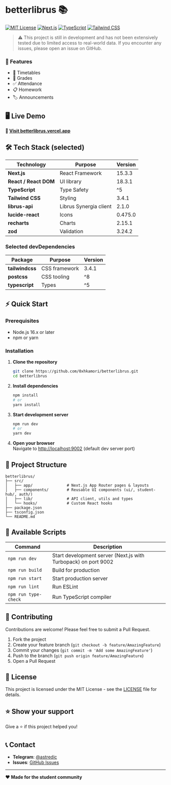 # betterlibrus 📚
[![MIT License](https://img.shields.io/badge/License-MIT-green.svg)](https://choosealicense.com/licenses/mit/)
[![Next.js](https://img.shields.io/badge/Next.js-15.3.3-black)](https://nextjs.org/)
[![TypeScript](https://img.shields.io/badge/TypeScript-5+-blue)](https://www.typescriptlang.org/)
[![Tailwind CSS](https://img.shields.io/badge/Tailwind_CSS-3.4.1-38B2AC)](https://tailwindcss.com/)

> ⚠️ This project is still in development and has not been extensively tested due to limited access to real-world data. If you encounter any issues, please open an issue on GitHub.

### 🌟 **Features**
- 📅 Timetables
- 📝 Grades 
- ✅ Attendance
- 📋 Homework
- 🏷️ Announcements

## 🖥️ Live Demo

**🔗 [Visit betterlibrus.vercel.app](https://relibrus.vercel.app/)**


## 🛠️ Tech Stack (selected)

| Technology | Purpose | Version |
|------------|---------|---------|
| **Next.js** | React Framework | 15.3.3 |
| **React / React DOM** | UI library | 18.3.1 |
| **TypeScript** | Type Safety | ^5 |
| **Tailwind CSS** | Styling | 3.4.1 |
| **librus-api** | Librus Synergia client | 2.1.0 |
| **lucide-react** | Icons | 0.475.0 |
| **recharts** | Charts | 2.15.1 |
| **zod** | Validation | 3.24.2 |

### Selected devDependencies
| Package | Purpose | Version |
|---------|---------|---------|
| **tailwindcss** | CSS framework | 3.4.1 |
| **postcss** | CSS tooling | ^8 |
| **typescript** | Types | ^5 |

## ⚡ Quick Start

### Prerequisites
- Node.js 16.x or later  
- npm or yarn  

### Installation
1. **Clone the repository**
   ```bash
   git clone https://github.com/0xhkamori/betterlibrus.git
   cd betterlibrus
   ```

2. **Install dependencies**
   ```bash
   npm install
   # or
   yarn install
   ```

3. **Start development server**
   ```bash
   npm run dev
   # or
   yarn dev
   ```

4. **Open your browser**  
   Navigate to [http://localhost:9002](http://localhost:9002) (default dev server port)

## 📁 Project Structure
```
betterlibrus/
├── src/
│   ├── app/               # Next.js App Router pages & layouts
│   ├── components/        # Reusable UI components (ui/, student-hub/, auth/)
│   ├── lib/               # API client, utils and types
│   └── hooks/             # Custom React hooks
├── package.json
├── tsconfig.json
└── README.md
```

## 🚀 Available Scripts

| Command | Description |
|---------|-------------|
| `npm run dev` | Start development server (Next.js with Turbopack) on port 9002 |
| `npm run build` | Build for production |
| `npm run start` | Start production server |
| `npm run lint` | Run ESLint |
| `npm run type-check` | Run TypeScript compiler |

## 🤝 Contributing

Contributions are welcome! Please feel free to submit a Pull Request.

1. Fork the project  
2. Create your feature branch (`git checkout -b feature/AmazingFeature`)  
3. Commit your changes (`git commit -m 'Add some AmazingFeature'`)  
4. Push to the branch (`git push origin feature/AmazingFeature`)  
5. Open a Pull Request  

## 📄 License
This project is licensed under the MIT License - see the [LICENSE](LICENSE) file for details.

## ⭐ Show your support
Give a ⭐️ if this project helped you!

## 📞 Contact
- **Telegram**: [@astredic](https://astredic.t.me/)  
- **Issues**: [GitHub Issues](https://github.com/0xhkamori/betterlibrus/issues)  

---
**❤️ Made for the student community**
